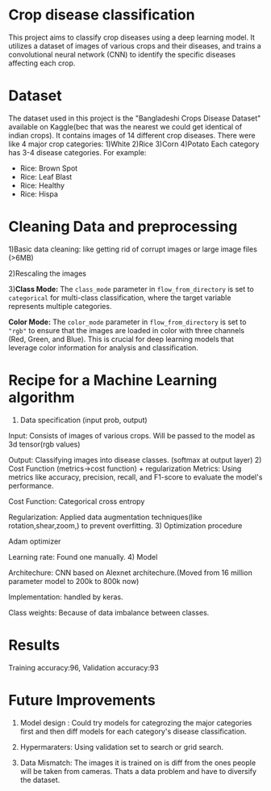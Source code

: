 # Crop disease classification
This project aims to classify crop diseases using a deep learning model. 
It utilizes a dataset of images of various crops and their diseases, and trains a convolutional neural network (CNN) to identify the specific diseases affecting each crop.
# Dataset
The dataset used in this project is the "Bangladeshi Crops Disease Dataset" available on Kaggle(bec that was the nearest we could get identical of indian crops). 
It contains images of 14 different crop diseases.
There were like 4 major crop categories: 1)White 2)Rice 3)Corn 4)Potato
Each category has 3-4 disease categories. For example: 
- Rice: Brown Spot
- Rice: Leaf Blast
- Rice: Healthy
- Rice: Hispa 
# Cleaning Data and preprocessing
1)Basic data cleaning: like getting rid of corrupt images or large image files (>6MB)

2)Rescaling the images

3)**Class Mode:** The `class_mode` parameter in `flow_from_directory` is set to `categorical` for multi-class classification, where the target variable represents multiple categories.

  **Color Mode:** The `color_mode` parameter in `flow_from_directory` is set to `"rgb"` to ensure that the images are loaded in color with three channels (Red, Green, and Blue). This is crucial for deep learning models that leverage color information for analysis and classification.
# Recipe for a Machine Learning algorithm
1) Data specification (input prob, output)

Input: Consists of images of various crops. Will be passed to the model as 3d tensor(rgb values)

Output: Classifying images into disease classes. (softmax at output layer)
2) Cost Function (metrics->cost function) + regularization
Metrics: Using metrics like accuracy, precision, recall, and F1-score to evaluate the model's performance.

Cost Function: Categorical cross entropy

Regularization: Applied data augmentation techniques(like rotation,shear,zoom,) to prevent overfitting.
3) Optimization procedure

Adam optimizer 

Learning rate: Found one manually. 
4) Model

Architechure: CNN based on Alexnet architechure.(Moved from 16 million parameter model to 200k to 800k now)

Implementation: handled by keras.

Class weights: Because of data imbalance between classes.

# Results
Training accuracy:96,  Validation accuracy:93 

# Future Improvements
1) Model design : Could try models for categrozing the major categories first and then diff models for each category's disease classification.

2) Hypermaraters: Using validation set to search or grid search.

3) Data Mismatch: The images it is trained on is diff from the ones people will be taken from cameras. Thats a data problem and have to diversify the dataset.
